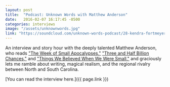 ```yaml
---
layout: post
title:  "Podcast: Unknown Words with Matthew Anderson"
date:   2016-02-07 16:17:45 -0500
categories: interviews
image: "/assets/unknownwords.jpg"
link: "https://soundcloud.com/unknown-words-podcast/28-kendra-fortmeyer"
---
```


An interview and story hour with the deeply talented Matthew Anderson, who reads ["The Week of Small Apocalypses,"][wyvern] ["Three and Half Billion Chances,"][peopleh] and ["Things We Believed When We Were Small,"][cheap] and graciously lets me ramble about writing, magical realism, and the regional rivalry between North and South Carolina.


[You can read the interview here.]({{ page.link }})

[wyvern]: http://www.wyvernlit.com/spring2015/fortmeyer/
[peopleh]: http://www.peopleholding.com/2015/08/three-and-a-half-billion-chances-by-kendra-fortmeyer/
[cheap]: http://www.cheappoplit.com/home/2015/5/20/things-we-believed-when-we-were-small-kendra-fortmeyer
